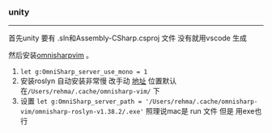 ### unity
--------

首先unity 要有 .sln和Assembly-CSharp.csproj 文件 没有就用vscode 生成

然后安装[omnisharpvim](https://github.com/OmniSharp/omnisharp-vim) 。
    
1. `let g:OmniSharp_server_use_mono = 1` 
2. 安装roslyn 自动安装非常慢 改手动 [地址](https://github.com/OmniSharp/omnisharp-roslyn/releases) 位置默认在`/Users/rehma/.cache/omnisharp-vim/` 下
3. 设置 `let g:OmniSharp_server_path = '/Users/rehma/.cache/omnisharp-vim/omnisharp-roslyn-v1.38.2/.exe'` 照理说mac是 run 文件 但是 用exe也行 
